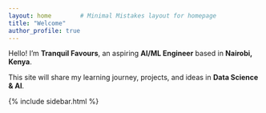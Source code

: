 ```yaml
---
layout: home        # Minimal Mistakes layout for homepage
title: "Welcome"
author_profile: true
---
```


Hello! I’m **Tranquil Favours**, an aspiring **AI/ML Engineer** based in **Nairobi, Kenya**.  

This site will share my learning journey, projects, and ideas in **Data Science & AI**.

{% include sidebar.html %}
